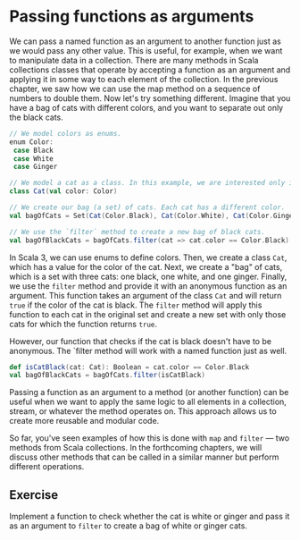 # Passing functions as arguments

We can pass a named function as an argument to another function just as we would pass any other value. 
This is useful, for example, when we want to manipulate data in a collection. 
There are many methods in Scala collections classes that operate by accepting a function as an argument and applying it in some way to each element of the collection. 
In the previous chapter, we saw how we can use the map method on a sequence of numbers to double them. 
Now let's try something different. 
Imagine that you have a bag of cats with different colors, and you want to separate out only the black cats.

```scala
// We model colors as enums.
enum Color:
 case Black
 case White
 case Ginger

// We model a cat as a class. In this example, we are interested only in the color of a cat.
class Cat(val color: Color)

// We create our bag (a set) of cats. Each cat has a different color.
val bagOfCats = Set(Cat(Color.Black), Cat(Color.White), Cat(Color.Ginger))

// We use the `filter` method to create a new bag of black cats.  
val bagOfBlackCats = bagOfCats.filter(cat => cat.color == Color.Black)
```

In Scala 3, we can use enums to define colors. 
Then, we create a class `Cat`, which has a value for the color of the cat. Next, we create a "bag" of cats, which is a set with three cats: one black, one white, and one ginger. 
Finally, we use the `filter` method and provide it with an anonymous function as an argument. This function takes an argument of the class `Cat` and will return `true` if the color of the cat is black. 
The `filter` method will apply this function to each cat in the original set and create a new set with only those cats for which the function returns `true`.

However, our function that checks if the cat is black doesn't have to be anonymous. The `filter method will work with a named function just as well.

```scala
def isCatBlack(cat: Cat): Boolean = cat.color == Color.Black
val bagOfBlackCats = bagOfCats.filter(isCatBlack)
```

Passing a function as an argument to a method (or another function) can be useful when we want to apply the same logic to all elements in a collection, stream, or whatever the method operates on. This approach allows us to create more reusable and modular code.

So far, you've seen examples of how this is done with `map` and `filter` — two methods from Scala collections. In the forthcoming chapters, we will discuss other methods that can be called in a similar manner but perform different operations.

## Exercise 

Implement a function to check whether the cat is white or ginger and pass it as an argument to `filter` to create a bag of white or ginger cats. 
